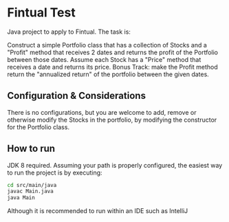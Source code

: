 # Fintual Test

Java project to apply to Fintual. The task is:

Construct a simple Portfolio class that has a collection of Stocks and a "Profit" method that receives 2 dates and returns the profit of the Portfolio between those dates. Assume each Stock has a "Price" method that receives a date and returns its price.
Bonus Track: make the Profit method return the "annualized return" of the portfolio between the given dates.

## Configuration & Considerations

There is no configurations, but you are welcome to add, remove or otherwise modify the Stocks in the portfolio, by modifying the constructor for the Portfolio class.

## How to run

JDK 8 required.
Assuming your path is properly configured, the easiest way to run the project is by executing:

```sh
cd src/main/java
javac Main.java
java Main
```

Although it is recommended to run within an IDE such as IntelliJ
